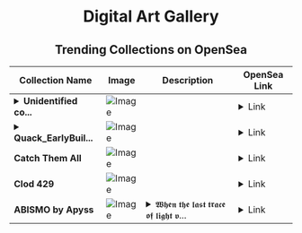 <div align="center">

# Digital Art Gallery

## Trending Collections on OpenSea

| Collection Name                       | Image                                                                                     | Description                       | OpenSea Link                                                                                          |
|---------------------------------------|-------------------------------------------------------------------------------------------|-----------------------------------|--------------------------------------------------------------------------------------------------------|
| **<details><summary>Unidentified co...</summary>Unidentified contract eb6e0b54-de78-486b-a3fa-a0547907d27f</details>** | ![Image](https://raw.seadn.io/files/d2162bca3f8fc381890def106fb661e8.svg?w=200&auto=format) |  | <details><summary>Link</summary>[Unidentified contract eb6e0b54-de78-486b-a3fa-a0547907d27f](https://opensea.io/collection/unidentified-contract-eb6e0b54-de78-486b-a3fa-a054)</details> |
| **<details><summary>Quack_EarlyBuil...</summary>Quack_EarlyBuilder Christmas Gift</details>** | ![Image](https://i.seadn.io/s/raw/files/4f42acbcc1dee2301dad07fa675d830e.png?w=500&auto=format?w=200&auto=format) |  | <details><summary>Link</summary>[Quack_EarlyBuilder Christmas Gift](https://opensea.io/collection/quack-earlybuilder-christmas-gift)</details> |
| **Catch Them All** | ![Image](https://i.seadn.io/s/raw/files/184aacbfb4c5bb1ba6c0927e4e84b1ab.jpg?w=500&auto=format?w=200&auto=format) |  | <details><summary>Link</summary>[Catch Them All](https://opensea.io/collection/catch-them-all-2)</details> |
| **Clod 429** | ![Image](https://i.seadn.io/s/raw/files/0a98fca1b3340555626a995371671bbc.png?w=500&auto=format?w=200&auto=format) |  | <details><summary>Link</summary>[Clod 429](https://opensea.io/collection/clod-429)</details> |
| **ABISMO by Apyss** | ![Image](https://i.seadn.io/s/raw/files/b5dce4ce01cb5be043991cc71f238a7b.jpg?w=500&auto=format?w=200&auto=format) | <details><summary>𝖂𝖍𝖊𝖓 𝖙𝖍𝖊 𝖑𝖆𝖘𝖙 𝖙𝖗𝖆𝖈𝖊 𝖔𝖋 𝖑𝖎𝖌𝖍𝖙 𝖛...</summary>𝖂𝖍𝖊𝖓 𝖙𝖍𝖊 𝖑𝖆𝖘𝖙 𝖙𝖗𝖆𝖈𝖊 𝖔𝖋 𝖑𝖎𝖌𝖍𝖙 𝖛𝖆𝖓𝖎𝖘𝖍𝖊𝖉, 𝖙𝖍𝖊 𝖆𝖇𝖞𝖘𝖘 𝖚𝖓𝖛𝖊𝖎𝖑𝖊𝖉 𝖎𝖙𝖘 𝖉𝖆𝖗𝖐𝖊𝖘𝖙 𝖘𝖊𝖈𝖗𝖊𝖙. 𝕬𝖕𝖔𝖈𝖆𝖑𝖞𝖘𝖘 𝖎𝖘 𝖓𝖔𝖙 𝖆 𝖛𝖎𝖘𝖎𝖔𝖓, 𝖇𝖚𝖙 𝖆 𝖜𝖍𝖎𝖘𝖕𝖊𝖗 𝖔𝖋 𝖜𝖍𝖆𝖙 𝖎𝖘 𝖞𝖊𝖙 𝖙𝖔 𝖈𝖔𝖒𝖊—𝖆 𝖕𝖗𝖎𝖘𝖙𝖎𝖓𝖊 𝖗𝖚𝖎𝖓, 𝖕𝖗𝖊𝖘𝖊𝖗𝖛𝖊𝖉 𝖆𝖙 𝖙𝖍𝖊 𝖙𝖍𝖗𝖊𝖘𝖍𝖔𝖑𝖉 𝖇𝖊𝖙𝖜𝖊𝖊𝖓 𝖆𝖓 𝖊𝖓𝖉 𝖆𝖓𝖉 𝖆 𝖓𝖊𝖜 𝖇𝖊𝖌𝖎𝖓𝖓𝖎𝖓𝖌.𝕴𝖙𝖘 𝖈𝖔𝖗𝖊 𝖇𝖊𝖆𝖙𝖘 𝖑𝖎𝖐𝖊 𝖆 𝖉𝖊𝖆𝖉 𝖘𝖙𝖆𝖗, 𝖘𝖙𝖎𝖑𝖑 𝖜𝖆𝖗𝖒 𝖜𝖎𝖙𝖍 𝖙𝖍𝖊 𝖒𝖊𝖒𝖔𝖗𝖎𝖊𝖘 𝖔𝖋 𝖆 𝖈𝖔𝖑𝖑𝖆𝖕𝖘𝖊𝖉 𝖈𝖔𝖘𝖒𝖔𝖘. 𝕿𝖍𝖊𝖗𝖊 𝖎𝖘 𝖆 𝖜𝖊𝖎𝖌𝖍𝖙 𝖙𝖔 𝖎𝖙𝖘 𝖊𝖝𝖎𝖘𝖙𝖊𝖓𝖈𝖊, 𝖆𝖘 𝖎𝖋 𝖎𝖙 𝖈𝖆𝖗𝖗𝖎𝖊𝖘 𝖙𝖍𝖊 𝖋𝖗𝖆𝖌𝖒𝖊𝖓𝖙𝖘 𝖔𝖋 𝖆𝖓𝖈𝖎𝖊𝖓𝖙 𝖙𝖆𝖑𝖊𝖘, 𝖑𝖔𝖘𝖙 𝖙𝖔 𝖙𝖍𝖊 𝖘𝖆𝖓𝖉𝖘 𝖔𝖋 𝖙𝖎𝖒𝖊.</details> | <details><summary>Link</summary>[ABISMO by Apyss](https://opensea.io/collection/abismo-by-apyss)</details> |

</div>